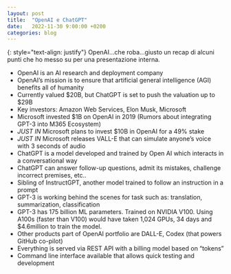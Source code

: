 ```yaml
---
layout: post
title:  "OpenAI e ChatGPT"
date:   2022-11-30 9:00:00 +0200
categories: blog
---
```

{: style="text-align: justify"}
OpenAI...che roba...giusto un recap di alcuni punti che ho messo su per una presentazione interna.
* OpenAI is an AI research and deployment company
* OpenAI’s mission is to ensure that artificial general intelligence (AGI) benefits all of humanity
* Currently valued $20B, but ChatGPT is set to push the valuation up to $29B
* Key investors: Amazon Web Services, Elon Musk, Microsoft
* Microsoft invested $1B on OpenAI in 2019 (Rumors about integrating GPT-3 into M365 Ecosystem)
* *JUST IN* Microsoft plans to invest $10B in OpenAI for a 49% stake
* *JUST IN* Microsoft releases VALL-E that can simulate anyone’s voice with 3 seconds of audio
* ChatGPT is a model developed and trained by Open AI which interacts in a conversational way
* ChatGPT can answer follow-up questions, admit its mistakes, challenge incorrect premises, etc..
* Sibling of InstructGPT, another model trained to follow an instruction in a prompt
* GPT-3 is working behind the scenes for task such as: translation, summarization, classification
* GPT-3 has 175 billion ML parameters. Trained on NVIDIA V100. Using A100s (faster than V100) would have taken 1,024 GPUs, 34 days and $4.6million to train the model.
* Other products part of OpenAI portfolio are DALL-E, Codex (that powers GitHub co-pilot)
* Everything is served via REST API with a billing model based on “tokens”
* Command line interface available that allows quick testing and development

